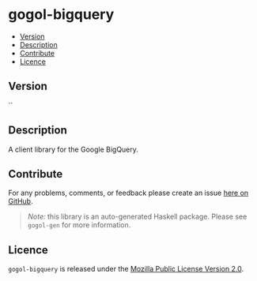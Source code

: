# gogol-bigquery

* [Version](#version)
* [Description](#description)
* [Contribute](#contribute)
* [Licence](#licence)


## Version

``


## Description

A client library for the Google BigQuery.


## Contribute

For any problems, comments, or feedback please create an issue [here on GitHub](https://github.com/brendanhay/gogol/issues).

> _Note:_ this library is an auto-generated Haskell package. Please see `gogol-gen` for more information.


## Licence

`gogol-bigquery` is released under the [Mozilla Public License Version 2.0](http://www.mozilla.org/MPL/).
